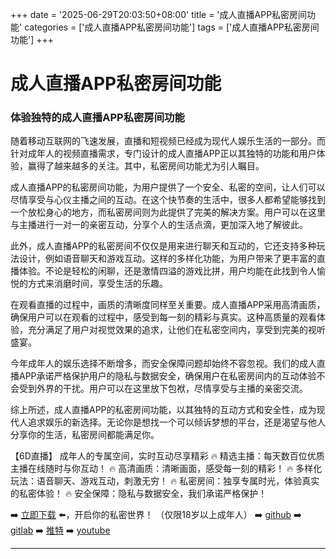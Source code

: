 +++
date = '2025-06-29T20:03:50+08:00'
title = '成人直播APP私密房间功能'
categories = ['成人直播APP私密房间功能']
tags = ['成人直播APP私密房间功能']
+++

# 成人直播APP私密房间功能

### 体验独特的成人直播APP私密房间功能

随着移动互联网的飞速发展，直播和短视频已经成为现代人娱乐生活的一部分。而针对成年人的视频直播需求，专门设计的成人直播APP正以其独特的功能和用户体验，赢得了越来越多的关注。其中，私密房间功能尤为引人瞩目。

成人直播APP的私密房间功能，为用户提供了一个安全、私密的空间，让人们可以尽情享受与心仪主播之间的互动。在这个快节奏的生活中，很多人都希望能够找到一个放松身心的地方，而私密房间则为此提供了完美的解决方案。用户可以在这里与主播进行一对一的亲密互动，分享个人的生活点滴，更加深入地了解彼此。

此外，成人直播APP的私密房间不仅仅是用来进行聊天和互动的，它还支持多种玩法设计，例如语音聊天和游戏互动。这样的多样化功能，为用户带来了更丰富的直播体验。不论是轻松的闲聊，还是激情四溢的游戏比拼，用户均能在此找到令人愉悦的方式来消磨时间，享受生活的乐趣。

在观看直播的过程中，画质的清晰度同样至关重要。成人直播APP采用高清画质，确保用户可以在观看的过程中，感受到每一刻的精彩与真实。这种高质量的观看体验，充分满足了用户对视觉效果的追求，让他们在私密空间内，享受到完美的视听盛宴。

今年成年人的娱乐选择不断增多，而安全保障问题却始终不容忽视。我们的成人直播APP承诺严格保护用户的隐私与数据安全，确保用户在私密房间内的互动体验不会受到外界的干扰。用户可以在这里放下包袱，尽情享受与主播的亲密交流。

综上所述，成人直播APP的私密房间功能，以其独特的互动方式和安全性，成为现代人追求娱乐的新选择。无论你是想找一个可以倾诉梦想的平台，还是渴望与他人分享你的生活，私密房间都能满足你。

【6D直播】
成年人的专属空间，实时互动尽享精彩
🔥 精选主播：每天数百位优质主播在线随时与你互动！
🔥 高清画质：清晰画面，感受每一刻的精彩！
🔥 多样化玩法：语音聊天、游戏互动，刺激无穷！
🔥 私密房间：独享专属时光，体验真实的私密体验！
🔥 安全保障：隐私与数据安全，我们承诺严格保护！

➡️ [立即下载](https://down123.s3.ap-east-1.amazonaws.com/down/down.html?channelCode=blog) ⬅️，开启你的私密世界！
（仅限18岁以上成年人）
➡️ [github](https://aldult-live.github.io/)
➡️ [gitlab](https://seo-09598d.gitlab.io/)
➡️ [推特](https://x.com/wegame33)
➡️ [youtube](https://www.youtube.com/@6Dlive)

---
